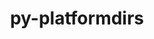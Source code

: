 ---
title: "py-platformdirs"
layout: cache
categories: [package, develop]
meta: {"compilers": ["gcc@=11.1.0", "gcc@=11.4.0", "gcc@=13.2.0", "gcc@=7.3.1", "gcc@=9.4.0", "oneapi@=2024.2.1"], "num_specs": 86, "num_specs_by_stack": {"aws-isc": 1, "aws-isc-aarch64": 1, "data-vis-sdk": 6, "e4s": 22, "e4s-neoverse-v2": 11, "e4s-neoverse_v1": 9, "e4s-oneapi": 26, "e4s-power": 4, "ml-linux-x86_64-rocm": 6, "root": 86}, "oss": ["amzn2", "ubuntu20.04", "ubuntu22.04", "ubuntu24.04"], "platforms": ["linux"], "stacks": ["aws-isc", "aws-isc-aarch64", "data-vis-sdk", "e4s", "e4s-neoverse-v2", "e4s-neoverse_v1", "e4s-oneapi", "e4s-power", "ml-linux-x86_64-rocm", "root"], "targets": ["aarch64", "neoverse_v1", "neoverse_v2", "ppc64le", "x86_64_v3"], "versions": ["3.10.0"]}
spec_details: [{"compiler": "oneapi@=2024.2.1", "hash": "33d7yfdwyodiuhptf2kor5q33zl4jill", "os": "ubuntu22.04", "platform": "linux", "size": "-", "stacks": ["e4s-oneapi", "root"], "target": "x86_64_v3", "variants": ["build_system=python_pip", "~wheel"], "versions": ["3.10.0"]}, {"compiler": "oneapi@=2024.2.1", "hash": "3kbd2cc2gsns2gtlo6qttyhxvv3x3shh", "os": "ubuntu22.04", "platform": "linux", "size": "-", "stacks": ["e4s-oneapi", "root"], "target": "x86_64_v3", "variants": ["build_system=python_pip", "~wheel"], "versions": ["3.10.0"]}, {"compiler": "gcc@=11.4.0", "hash": "4co2hr44uni6gixhxgfbemv7z4leevz6", "os": "ubuntu22.04", "platform": "linux", "size": "-", "stacks": ["e4s-neoverse-v2", "root"], "target": "neoverse_v2", "variants": ["build_system=python_pip", "~wheel"], "versions": ["3.10.0"]}, {"compiler": "gcc@=11.4.0", "hash": "4tlp7kh4h3yuetok7cdmjkjnlx7l5ydv", "os": "ubuntu22.04", "platform": "linux", "size": "-", "stacks": ["e4s", "root"], "target": "x86_64_v3", "variants": ["build_system=python_pip", "~wheel"], "versions": ["3.10.0"]}, {"compiler": "gcc@=13.2.0", "hash": "5aj7pqf7s4cuznxgh5f5wvn35yk77yj7", "os": "ubuntu24.04", "platform": "linux", "size": "-", "stacks": ["ml-linux-x86_64-rocm", "root"], "target": "x86_64_v3", "variants": ["build_system=python_pip", "~wheel"], "versions": ["3.10.0"]}, {"compiler": "gcc@=11.4.0", "hash": "5m3jg3cawjkbijjqy7pisg5sacn3f73g", "os": "ubuntu22.04", "platform": "linux", "size": "-", "stacks": ["e4s-neoverse-v2", "root"], "target": "neoverse_v2", "variants": ["build_system=python_pip", "~wheel"], "versions": ["3.10.0"]}, {"compiler": "gcc@=11.4.0", "hash": "6dk3e6ydeqmz6rkqadf6mqi7q7moe2bq", "os": "ubuntu22.04", "platform": "linux", "size": "-", "stacks": ["e4s", "root"], "target": "x86_64_v3", "variants": ["build_system=python_pip", "~wheel"], "versions": ["3.10.0"]}, {"compiler": "gcc@=11.1.0", "hash": "6wmtmq7teily3u7fz7okcrgen555qp3d", "os": "ubuntu20.04", "platform": "linux", "size": "-", "stacks": ["data-vis-sdk", "root"], "target": "x86_64_v3", "variants": ["build_system=python_pip", "~wheel"], "versions": ["3.10.0"]}, {"compiler": "gcc@=11.4.0", "hash": "76yt5q5znky7tkxrgz3qk3bqdfl5wl37", "os": "ubuntu22.04", "platform": "linux", "size": "-", "stacks": ["e4s-neoverse_v1", "root"], "target": "neoverse_v1", "variants": ["build_system=python_pip", "~wheel"], "versions": ["3.10.0"]}, {"compiler": "gcc@=11.4.0", "hash": "7de5dtnbr535axx6dazjdoizbipu423e", "os": "ubuntu22.04", "platform": "linux", "size": "-", "stacks": ["e4s-neoverse-v2", "root"], "target": "neoverse_v2", "variants": ["build_system=python_pip", "~wheel"], "versions": ["3.10.0"]}, {"compiler": "gcc@=11.4.0", "hash": "7ds5wv5ivlrwspvl6yxbfba5lq4jdupv", "os": "ubuntu22.04", "platform": "linux", "size": "-", "stacks": ["e4s-neoverse_v1", "root"], "target": "neoverse_v1", "variants": ["build_system=python_pip", "~wheel"], "versions": ["3.10.0"]}, {"compiler": "gcc@=11.4.0", "hash": "7lathx36pqwyqgiztmadcxwocjtv4hbl", "os": "ubuntu22.04", "platform": "linux", "size": "-", "stacks": ["e4s", "root"], "target": "x86_64_v3", "variants": ["build_system=python_pip", "~wheel"], "versions": ["3.10.0"]}, {"compiler": "gcc@=11.4.0", "hash": "7qnzf3hos4oqcrchs65hfuhhnixpcwq3", "os": "ubuntu22.04", "platform": "linux", "size": "-", "stacks": ["e4s", "root"], "target": "x86_64_v3", "variants": ["build_system=python_pip", "~wheel"], "versions": ["3.10.0"]}, {"compiler": "oneapi@=2024.2.1", "hash": "7sg4z5wvzye46p2ntjoqfa6qtewafbzc", "os": "ubuntu22.04", "platform": "linux", "size": "-", "stacks": ["e4s-oneapi", "root"], "target": "x86_64_v3", "variants": ["build_system=python_pip", "~wheel"], "versions": ["3.10.0"]}, {"compiler": "gcc@=11.4.0", "hash": "7txhc3qdtrcdqd7ehimcx3kmu3rl4kkn", "os": "ubuntu22.04", "platform": "linux", "size": "-", "stacks": ["e4s-neoverse-v2", "root"], "target": "neoverse_v2", "variants": ["build_system=python_pip", "~wheel"], "versions": ["3.10.0"]}, {"compiler": "oneapi@=2024.2.1", "hash": "a3n6z5zlaidlkajesb62rt6nvrzwtxd3", "os": "ubuntu22.04", "platform": "linux", "size": "-", "stacks": ["e4s-oneapi", "root"], "target": "x86_64_v3", "variants": ["build_system=python_pip", "~wheel"], "versions": ["3.10.0"]}, {"compiler": "gcc@=11.4.0", "hash": "aabbmbjxxcvrjzxsdbbzge2irlfxuhqw", "os": "ubuntu22.04", "platform": "linux", "size": "-", "stacks": ["e4s", "root"], "target": "x86_64_v3", "variants": ["build_system=python_pip", "~wheel"], "versions": ["3.10.0"]}, {"compiler": "oneapi@=2024.2.1", "hash": "b5dhfmi74zxqu6aalehqsjk7ygtqbrrl", "os": "ubuntu22.04", "platform": "linux", "size": "-", "stacks": ["e4s-oneapi", "root"], "target": "x86_64_v3", "variants": ["build_system=python_pip", "~wheel"], "versions": ["3.10.0"]}, {"compiler": "gcc@=11.4.0", "hash": "b5ufzf4772afxi5fk7b2p7tvwp4q4cjb", "os": "ubuntu22.04", "platform": "linux", "size": "-", "stacks": ["e4s-neoverse_v1", "root"], "target": "neoverse_v1", "variants": ["build_system=python_pip", "~wheel"], "versions": ["3.10.0"]}, {"compiler": "gcc@=11.4.0", "hash": "cdna4bg6r2xftmj4zo5sii654v2gteec", "os": "ubuntu22.04", "platform": "linux", "size": "-", "stacks": ["e4s", "root"], "target": "x86_64_v3", "variants": ["build_system=python_pip", "~wheel"], "versions": ["3.10.0"]}, {"compiler": "gcc@=7.3.1", "hash": "ce3fzhyswebyqz4dc65ewoga4hwnk5zx", "os": "amzn2", "platform": "linux", "size": "-", "stacks": ["aws-isc-aarch64", "root"], "target": "aarch64", "variants": ["build_system=python_pip", "~wheel"], "versions": ["3.10.0"]}, {"compiler": "gcc@=9.4.0", "hash": "cgaem6vrxtdn4nlwe6334g3sskk3c2uv", "os": "ubuntu20.04", "platform": "linux", "size": "-", "stacks": ["e4s-power", "root"], "target": "ppc64le", "variants": ["build_system=python_pip", "~wheel"], "versions": ["3.10.0"]}, {"compiler": "oneapi@=2024.2.1", "hash": "cjjqfwtj3yw3ghal5ro432fa6fb7giep", "os": "ubuntu22.04", "platform": "linux", "size": "-", "stacks": ["e4s-oneapi", "root"], "target": "x86_64_v3", "variants": ["build_system=python_pip", "~wheel"], "versions": ["3.10.0"]}, {"compiler": "gcc@=11.4.0", "hash": "cn4zlp7sflu7aoo73mrvc2avmwyltv2k", "os": "ubuntu22.04", "platform": "linux", "size": "-", "stacks": ["e4s-neoverse-v2", "root"], "target": "neoverse_v2", "variants": ["build_system=python_pip", "~wheel"], "versions": ["3.10.0"]}, {"compiler": "oneapi@=2024.2.1", "hash": "ct3kapphmftf52c5pt7owdfnvn5odldk", "os": "ubuntu22.04", "platform": "linux", "size": "-", "stacks": ["e4s-oneapi", "root"], "target": "x86_64_v3", "variants": ["build_system=python_pip", "~wheel"], "versions": ["3.10.0"]}, {"compiler": "gcc@=11.4.0", "hash": "cukw2ynkgvpuuilin2p7zglczgtxcubl", "os": "ubuntu22.04", "platform": "linux", "size": "-", "stacks": ["e4s", "root"], "target": "x86_64_v3", "variants": ["build_system=python_pip", "~wheel"], "versions": ["3.10.0"]}, {"compiler": "gcc@=11.4.0", "hash": "cvhph3xiiua6yfafl6dkfmj3suypgvkl", "os": "ubuntu22.04", "platform": "linux", "size": "-", "stacks": ["e4s-neoverse_v1", "root"], "target": "neoverse_v1", "variants": ["build_system=python_pip", "~wheel"], "versions": ["3.10.0"]}, {"compiler": "gcc@=11.4.0", "hash": "d4rm3lfcznvlpnwwg5eg4jeohtbuwxe2", "os": "ubuntu22.04", "platform": "linux", "size": "-", "stacks": ["e4s", "root"], "target": "x86_64_v3", "variants": ["build_system=python_pip", "~wheel"], "versions": ["3.10.0"]}, {"compiler": "oneapi@=2024.2.1", "hash": "d6wg6gqc46qhp7szyyfxkdf7fmmh7qrq", "os": "ubuntu22.04", "platform": "linux", "size": "-", "stacks": ["e4s-oneapi", "root"], "target": "x86_64_v3", "variants": ["build_system=python_pip", "~wheel"], "versions": ["3.10.0"]}, {"compiler": "gcc@=11.4.0", "hash": "dgp5wsycaasn6fvftuifuczgrronarbm", "os": "ubuntu22.04", "platform": "linux", "size": "-", "stacks": ["e4s-neoverse-v2", "root"], "target": "neoverse_v2", "variants": ["build_system=python_pip", "~wheel"], "versions": ["3.10.0"]}, {"compiler": "gcc@=11.1.0", "hash": "dy4c7cs5324py2daydo6mlp5iqnaswfc", "os": "ubuntu20.04", "platform": "linux", "size": "-", "stacks": ["data-vis-sdk", "root"], "target": "x86_64_v3", "variants": ["build_system=python_pip", "~wheel"], "versions": ["3.10.0"]}, {"compiler": "gcc@=11.4.0", "hash": "en2qab4gg2e46pqdk3pajrd6bxhuhpg7", "os": "ubuntu22.04", "platform": "linux", "size": "-", "stacks": ["e4s", "root"], "target": "x86_64_v3", "variants": ["build_system=python_pip", "~wheel"], "versions": ["3.10.0"]}, {"compiler": "oneapi@=2024.2.1", "hash": "epzmyik4jfccs5mvh2rrg7vz2wk2ga2m", "os": "ubuntu22.04", "platform": "linux", "size": "-", "stacks": ["e4s-oneapi", "root"], "target": "x86_64_v3", "variants": ["build_system=python_pip", "~wheel"], "versions": ["3.10.0"]}, {"compiler": "oneapi@=2024.2.1", "hash": "fpby6f53ebfijtlmp6n2yxm3trwjex7s", "os": "ubuntu22.04", "platform": "linux", "size": "-", "stacks": ["e4s-oneapi", "root"], "target": "x86_64_v3", "variants": ["build_system=python_pip", "~wheel"], "versions": ["3.10.0"]}, {"compiler": "oneapi@=2024.2.1", "hash": "fwjai2qv7kwelky3rftjjrrkj2s5s73x", "os": "ubuntu22.04", "platform": "linux", "size": "-", "stacks": ["e4s-oneapi", "root"], "target": "x86_64_v3", "variants": ["build_system=python_pip", "~wheel"], "versions": ["3.10.0"]}, {"compiler": "gcc@=11.4.0", "hash": "gmrb7y66bj3lnw4bwbblhqqil74l5dd5", "os": "ubuntu22.04", "platform": "linux", "size": "-", "stacks": ["e4s", "root"], "target": "x86_64_v3", "variants": ["build_system=python_pip", "~wheel"], "versions": ["3.10.0"]}, {"compiler": "gcc@=9.4.0", "hash": "hik6pujxxb7hy42sjmtf3kvc5gbr5ljy", "os": "ubuntu20.04", "platform": "linux", "size": "-", "stacks": ["e4s-power", "root"], "target": "ppc64le", "variants": ["build_system=python_pip", "~wheel"], "versions": ["3.10.0"]}, {"compiler": "oneapi@=2024.2.1", "hash": "hkheolfo46n76dhukixsowpw2esziwlu", "os": "ubuntu22.04", "platform": "linux", "size": "-", "stacks": ["e4s-oneapi", "root"], "target": "x86_64_v3", "variants": ["build_system=python_pip", "~wheel"], "versions": ["3.10.0"]}, {"compiler": "gcc@=11.4.0", "hash": "hpkpualgjbblkjjupbnl7ctulmbpvleu", "os": "ubuntu22.04", "platform": "linux", "size": "-", "stacks": ["e4s", "root"], "target": "x86_64_v3", "variants": ["build_system=python_pip", "~wheel"], "versions": ["3.10.0"]}, {"compiler": "gcc@=13.2.0", "hash": "hw3tweucnq2x4xhufhz5rse5hwuq3tml", "os": "ubuntu24.04", "platform": "linux", "size": "-", "stacks": ["ml-linux-x86_64-rocm", "root"], "target": "x86_64_v3", "variants": ["build_system=python_pip", "~wheel"], "versions": ["3.10.0"]}, {"compiler": "gcc@=11.4.0", "hash": "hyijh5unfitb4xahhjsj5noh42vjh4os", "os": "ubuntu22.04", "platform": "linux", "size": "-", "stacks": ["e4s-neoverse_v1", "root"], "target": "neoverse_v1", "variants": ["build_system=python_pip", "~wheel"], "versions": ["3.10.0"]}, {"compiler": "gcc@=11.1.0", "hash": "ihap6io3gj3a7hjpw4nd2hgus2rcq76u", "os": "ubuntu20.04", "platform": "linux", "size": "-", "stacks": ["data-vis-sdk", "root"], "target": "x86_64_v3", "variants": ["build_system=python_pip", "~wheel"], "versions": ["3.10.0"]}, {"compiler": "gcc@=11.1.0", "hash": "j7b43ov5qufmuzcsou4v3j3tb7y62b6r", "os": "ubuntu20.04", "platform": "linux", "size": "-", "stacks": ["data-vis-sdk", "root"], "target": "x86_64_v3", "variants": ["build_system=python_pip", "~wheel"], "versions": ["3.10.0"]}, {"compiler": "oneapi@=2024.2.1", "hash": "k63c5hi5xdc2mj4qdai5sxrf3xtloepu", "os": "ubuntu22.04", "platform": "linux", "size": "-", "stacks": ["e4s-oneapi", "root"], "target": "x86_64_v3", "variants": ["build_system=python_pip", "~wheel"], "versions": ["3.10.0"]}, {"compiler": "gcc@=11.4.0", "hash": "knn5oyr26u7m25n4igzitdxq5hcnuc7r", "os": "ubuntu22.04", "platform": "linux", "size": "-", "stacks": ["e4s", "root"], "target": "x86_64_v3", "variants": ["build_system=python_pip", "~wheel"], "versions": ["3.10.0"]}, {"compiler": "gcc@=11.4.0", "hash": "kyre34pe35cqvanrz6bgr7jcbl3l7y7c", "os": "ubuntu22.04", "platform": "linux", "size": "-", "stacks": ["e4s-neoverse_v1", "root"], "target": "neoverse_v1", "variants": ["build_system=python_pip", "~wheel"], "versions": ["3.10.0"]}, {"compiler": "gcc@=7.3.1", "hash": "l37ckirzg3n7bty3snyhg3tzrqe6wim2", "os": "amzn2", "platform": "linux", "size": "-", "stacks": ["aws-isc", "root"], "target": "x86_64_v3", "variants": ["build_system=python_pip", "~wheel"], "versions": ["3.10.0"]}, {"compiler": "oneapi@=2024.2.1", "hash": "l5sbx4gz36aroa2qdsmagycfe43xshop", "os": "ubuntu22.04", "platform": "linux", "size": "-", "stacks": ["e4s-oneapi", "root"], "target": "x86_64_v3", "variants": ["build_system=python_pip", "~wheel"], "versions": ["3.10.0"]}, {"compiler": "oneapi@=2024.2.1", "hash": "l6nb47lmrdiew2zop6ky6gtrvgyftvrh", "os": "ubuntu22.04", "platform": "linux", "size": "-", "stacks": ["e4s-oneapi", "root"], "target": "x86_64_v3", "variants": ["build_system=python_pip", "~wheel"], "versions": ["3.10.0"]}, {"compiler": "gcc@=11.4.0", "hash": "ljddhm6eh77ngt2regvn42kcpw5evpeu", "os": "ubuntu22.04", "platform": "linux", "size": "-", "stacks": ["e4s", "root"], "target": "x86_64_v3", "variants": ["build_system=python_pip", "~wheel"], "versions": ["3.10.0"]}, {"compiler": "oneapi@=2024.2.1", "hash": "m65gkzk7ji2souopwg4k2embacrt2zff", "os": "ubuntu22.04", "platform": "linux", "size": "-", "stacks": ["e4s-oneapi", "root"], "target": "x86_64_v3", "variants": ["build_system=python_pip", "~wheel"], "versions": ["3.10.0"]}, {"compiler": "oneapi@=2024.2.1", "hash": "mhvvp4ckoikltzkuo74p33x3hk7ma65l", "os": "ubuntu22.04", "platform": "linux", "size": "-", "stacks": ["e4s-oneapi", "root"], "target": "x86_64_v3", "variants": ["build_system=python_pip", "~wheel"], "versions": ["3.10.0"]}, {"compiler": "oneapi@=2024.2.1", "hash": "nfvix5obcq3ai4uuyb5nchnxewb4vbzz", "os": "ubuntu22.04", "platform": "linux", "size": "-", "stacks": ["e4s-oneapi", "root"], "target": "x86_64_v3", "variants": ["build_system=python_pip", "~wheel"], "versions": ["3.10.0"]}, {"compiler": "gcc@=11.4.0", "hash": "np627ez5wehz4jxxbolvtic4nh2d6ma4", "os": "ubuntu22.04", "platform": "linux", "size": "-", "stacks": ["e4s-neoverse-v2", "root"], "target": "neoverse_v2", "variants": ["build_system=python_pip", "~wheel"], "versions": ["3.10.0"]}, {"compiler": "oneapi@=2024.2.1", "hash": "nzifbyuzoy334mpvi5o5mj6r6ghyzp7g", "os": "ubuntu22.04", "platform": "linux", "size": "-", "stacks": ["e4s-oneapi", "root"], "target": "x86_64_v3", "variants": ["build_system=python_pip", "~wheel"], "versions": ["3.10.0"]}, {"compiler": "gcc@=11.4.0", "hash": "o4xdn4syd4qh6v5hwky3hsmlkznghhvc", "os": "ubuntu22.04", "platform": "linux", "size": "-", "stacks": ["e4s", "root"], "target": "x86_64_v3", "variants": ["build_system=python_pip", "~wheel"], "versions": ["3.10.0"]}, {"compiler": "gcc@=13.2.0", "hash": "o7vfib4eiisvfg37xdyzfqorc6nanv32", "os": "ubuntu24.04", "platform": "linux", "size": "-", "stacks": ["ml-linux-x86_64-rocm", "root"], "target": "x86_64_v3", "variants": ["build_system=python_pip", "~wheel"], "versions": ["3.10.0"]}, {"compiler": "oneapi@=2024.2.1", "hash": "oerq5oxoxfzylpyshwt7p5mvotrqll6o", "os": "ubuntu22.04", "platform": "linux", "size": "-", "stacks": ["e4s-oneapi", "root"], "target": "x86_64_v3", "variants": ["build_system=python_pip", "~wheel"], "versions": ["3.10.0"]}, {"compiler": "gcc@=11.4.0", "hash": "osip2ftbyydmsra2diiugnnjaoptqtls", "os": "ubuntu22.04", "platform": "linux", "size": "-", "stacks": ["e4s", "root"], "target": "x86_64_v3", "variants": ["build_system=python_pip", "~wheel"], "versions": ["3.10.0"]}, {"compiler": "gcc@=11.1.0", "hash": "pmwxcduiifnogoyzyml3qqcl3sbmfq6s", "os": "ubuntu20.04", "platform": "linux", "size": "-", "stacks": ["data-vis-sdk", "root"], "target": "x86_64_v3", "variants": ["build_system=python_pip", "~wheel"], "versions": ["3.10.0"]}, {"compiler": "gcc@=11.4.0", "hash": "qmvlvgsdma3ne4tgo5ud5xa3tg2u4ken", "os": "ubuntu22.04", "platform": "linux", "size": "-", "stacks": ["e4s-neoverse_v1", "root"], "target": "neoverse_v1", "variants": ["build_system=python_pip", "~wheel"], "versions": ["3.10.0"]}, {"compiler": "oneapi@=2024.2.1", "hash": "rdugp23m5all2aq4fgc2mrkbeq6o7wu6", "os": "ubuntu22.04", "platform": "linux", "size": "-", "stacks": ["e4s-oneapi", "root"], "target": "x86_64_v3", "variants": ["build_system=python_pip", "~wheel"], "versions": ["3.10.0"]}, {"compiler": "oneapi@=2024.2.1", "hash": "row2gw4sbqggftk4g25g45z4kyhnjgnm", "os": "ubuntu22.04", "platform": "linux", "size": "-", "stacks": ["e4s-oneapi", "root"], "target": "x86_64_v3", "variants": ["build_system=python_pip", "~wheel"], "versions": ["3.10.0"]}, {"compiler": "gcc@=13.2.0", "hash": "svuhbfmjqkkrwpwlx6354vcyua7hop5e", "os": "ubuntu24.04", "platform": "linux", "size": "-", "stacks": ["ml-linux-x86_64-rocm", "root"], "target": "x86_64_v3", "variants": ["build_system=python_pip", "~wheel"], "versions": ["3.10.0"]}, {"compiler": "gcc@=11.4.0", "hash": "topfntyup2pcqvypsypgn3cndbcznofg", "os": "ubuntu22.04", "platform": "linux", "size": "-", "stacks": ["e4s-neoverse-v2", "root"], "target": "neoverse_v2", "variants": ["build_system=python_pip", "~wheel"], "versions": ["3.10.0"]}, {"compiler": "gcc@=9.4.0", "hash": "trent7q5hvrb5o7xabopuc2233seerfb", "os": "ubuntu20.04", "platform": "linux", "size": "-", "stacks": ["e4s-power", "root"], "target": "ppc64le", "variants": ["build_system=python_pip", "~wheel"], "versions": ["3.10.0"]}, {"compiler": "gcc@=11.4.0", "hash": "tu4m7adv4yrqx5pkou72ksnenal5mb3d", "os": "ubuntu22.04", "platform": "linux", "size": "-", "stacks": ["e4s", "root"], "target": "x86_64_v3", "variants": ["build_system=python_pip", "~wheel"], "versions": ["3.10.0"]}, {"compiler": "gcc@=11.4.0", "hash": "u3l74dfmqezernhzu323rf7hv3g5hdkm", "os": "ubuntu22.04", "platform": "linux", "size": "-", "stacks": ["e4s", "root"], "target": "x86_64_v3", "variants": ["build_system=python_pip", "~wheel"], "versions": ["3.10.0"]}, {"compiler": "gcc@=9.4.0", "hash": "ucvwbk7culuorwitymiptefp4yomrjam", "os": "ubuntu20.04", "platform": "linux", "size": "-", "stacks": ["e4s-power", "root"], "target": "ppc64le", "variants": ["build_system=python_pip", "~wheel"], "versions": ["3.10.0"]}, {"compiler": "gcc@=11.4.0", "hash": "uimqvt5b5ftvwaywsl7nwagbe46nr6vy", "os": "ubuntu22.04", "platform": "linux", "size": "-", "stacks": ["e4s-neoverse-v2", "root"], "target": "neoverse_v2", "variants": ["build_system=python_pip", "~wheel"], "versions": ["3.10.0"]}, {"compiler": "gcc@=11.4.0", "hash": "uz4gthgnd5pqyipxrz3653km3v2j432c", "os": "ubuntu22.04", "platform": "linux", "size": "-", "stacks": ["e4s", "root"], "target": "x86_64_v3", "variants": ["build_system=python_pip", "~wheel"], "versions": ["3.10.0"]}, {"compiler": "gcc@=11.4.0", "hash": "vrixp6iqvlejfroxjbp4tg6bpnnxzook", "os": "ubuntu22.04", "platform": "linux", "size": "-", "stacks": ["e4s-neoverse-v2", "root"], "target": "neoverse_v2", "variants": ["build_system=python_pip", "~wheel"], "versions": ["3.10.0"]}, {"compiler": "gcc@=11.4.0", "hash": "vru7loze26zlznkvjwvkivffbcys744i", "os": "ubuntu22.04", "platform": "linux", "size": "-", "stacks": ["e4s-neoverse_v1", "root"], "target": "neoverse_v1", "variants": ["build_system=python_pip", "~wheel"], "versions": ["3.10.0"]}, {"compiler": "oneapi@=2024.2.1", "hash": "w5wqnmyn2eqagnxr35ljb622za7r4evo", "os": "ubuntu22.04", "platform": "linux", "size": "-", "stacks": ["e4s-oneapi", "root"], "target": "x86_64_v3", "variants": ["build_system=python_pip", "~wheel"], "versions": ["3.10.0"]}, {"compiler": "oneapi@=2024.2.1", "hash": "wbwdeehjbfz6vqw3zpxgz2x3wbsvw4et", "os": "ubuntu22.04", "platform": "linux", "size": "-", "stacks": ["e4s-oneapi", "root"], "target": "x86_64_v3", "variants": ["build_system=python_pip", "~wheel"], "versions": ["3.10.0"]}, {"compiler": "gcc@=11.1.0", "hash": "weekjpg6vhy53wf3fyfoo5bmohn7scif", "os": "ubuntu20.04", "platform": "linux", "size": "-", "stacks": ["data-vis-sdk", "root"], "target": "x86_64_v3", "variants": ["build_system=python_pip", "~wheel"], "versions": ["3.10.0"]}, {"compiler": "gcc@=11.4.0", "hash": "whqv7gp5xzc245g2zfom7tuw4jbhgpcs", "os": "ubuntu22.04", "platform": "linux", "size": "-", "stacks": ["e4s", "root"], "target": "x86_64_v3", "variants": ["build_system=python_pip", "~wheel"], "versions": ["3.10.0"]}, {"compiler": "gcc@=13.2.0", "hash": "wos6d25mmhoj6whnzimx4ypb2b26jkvx", "os": "ubuntu24.04", "platform": "linux", "size": "-", "stacks": ["ml-linux-x86_64-rocm", "root"], "target": "x86_64_v3", "variants": ["build_system=python_pip", "~wheel"], "versions": ["3.10.0"]}, {"compiler": "gcc@=11.4.0", "hash": "wtpvnvgxd6nin3onshdcqwne4e6r4av3", "os": "ubuntu22.04", "platform": "linux", "size": "-", "stacks": ["e4s-neoverse_v1", "root"], "target": "neoverse_v1", "variants": ["build_system=python_pip", "~wheel"], "versions": ["3.10.0"]}, {"compiler": "gcc@=13.2.0", "hash": "x5nzd7jihxr5ovfzpmmwi55baluch3gn", "os": "ubuntu24.04", "platform": "linux", "size": "-", "stacks": ["ml-linux-x86_64-rocm", "root"], "target": "x86_64_v3", "variants": ["build_system=python_pip", "~wheel"], "versions": ["3.10.0"]}, {"compiler": "oneapi@=2024.2.1", "hash": "xdarfxur6e73reh6oe2gy5fup7a2o7uq", "os": "ubuntu22.04", "platform": "linux", "size": "-", "stacks": ["e4s-oneapi", "root"], "target": "x86_64_v3", "variants": ["build_system=python_pip", "~wheel"], "versions": ["3.10.0"]}, {"compiler": "gcc@=11.4.0", "hash": "yr37wtgusbfoop3mzwflspj2jzjrcitq", "os": "ubuntu22.04", "platform": "linux", "size": "-", "stacks": ["e4s-neoverse-v2", "root"], "target": "neoverse_v2", "variants": ["build_system=python_pip", "~wheel"], "versions": ["3.10.0"]}, {"compiler": "gcc@=11.4.0", "hash": "ysizetlucbfcvz7rgyfoqqmiju2e63e3", "os": "ubuntu22.04", "platform": "linux", "size": "-", "stacks": ["e4s", "root"], "target": "x86_64_v3", "variants": ["build_system=python_pip", "~wheel"], "versions": ["3.10.0"]}, {"compiler": "gcc@=11.4.0", "hash": "zf2ix7op5p6w5zjwufjg6xvz3glymzay", "os": "ubuntu22.04", "platform": "linux", "size": "-", "stacks": ["e4s", "root"], "target": "x86_64_v3", "variants": ["build_system=python_pip", "~wheel"], "versions": ["3.10.0"]}, {"compiler": "gcc@=11.4.0", "hash": "zuixev7vvr26lrzegv4nhskxtk4obzzz", "os": "ubuntu22.04", "platform": "linux", "size": "-", "stacks": ["e4s", "root"], "target": "x86_64_v3", "variants": ["build_system=python_pip", "~wheel"], "versions": ["3.10.0"]}, {"compiler": "oneapi@=2024.2.1", "hash": "zzjkeaghkfjdzbkfrs56abcv6vh533y2", "os": "ubuntu22.04", "platform": "linux", "size": "-", "stacks": ["e4s-oneapi", "root"], "target": "x86_64_v3", "variants": ["build_system=python_pip", "~wheel"], "versions": ["3.10.0"]}]
---